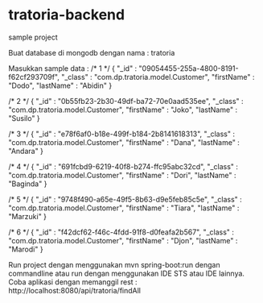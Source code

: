 # tratoria-backend
sample project


Buat database di mongodb dengan nama : tratoria

Masukkan sample data : 
/* 1 */
{
    "_id" : "09054455-255a-4800-8191-f62cf293709f",
    "_class" : "com.dp.tratoria.model.Customer",
    "firstName" : "Dodo",
    "lastName" : "Abidin"
}

/* 2 */
{
    "_id" : "0b55fb23-2b30-49df-ba72-70e0aad535ee",
    "_class" : "com.dp.tratoria.model.Customer",
    "firstName" : "Joko",
    "lastName" : "Susilo"
}

/* 3 */
{
    "_id" : "e78f6af0-b18e-499f-b184-2b8141618313",
    "_class" : "com.dp.tratoria.model.Customer",
    "firstName" : "Dana",
    "lastName" : "Andara"
}

/* 4 */
{
    "_id" : "691fcbd9-6219-40f8-b274-ffc95abc32cd",
    "_class" : "com.dp.tratoria.model.Customer",
    "firstName" : "Dori",
    "lastName" : "Baginda"
}

/* 5 */
{
    "_id" : "9748f490-a65e-49f5-8b63-d9e5feb85c5e",
    "_class" : "com.dp.tratoria.model.Customer",
    "firstName" : "Tiara",
    "lastName" : "Marzuki"
}

/* 6 */
{
    "_id" : "f42dcf62-f46c-4fdd-91f8-d0feafa2b567",
    "_class" : "com.dp.tratoria.model.Customer",
    "firstName" : "Djon",
    "lastName" : "Marodi"
}

Run project dengan menggunakan mvn spring-boot:run dengan commandline atau run dengan menggunakan IDE STS atau IDE lainnya.
Coba aplikasi dengan memanggil rest : http://localhost:8080/api/tratoria/findAll